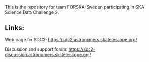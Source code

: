 This is the repository for team FORSKA-Sweden participating in SKA Science Data Challenge 2.

## Links:

Web page for SDC2: https://sdc2.astronomers.skatelescope.org/

Discussion and support forum: https://sdc2-discussion.astronomers.skatelescope.org/